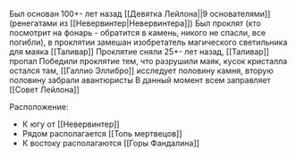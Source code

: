 Был основан 100+- лет назад [[Девятка Лейлона||9 основателями]] (ренегатами из [[Невервинтер|Невервинтера]])
Был проклят (кто посмотрит на фонарь - обратится в камень, никого не спасли, все погибли), в проклятии замешан изобретатель магического светильника для маяка [[Таливар]]
Проклятие сняли 25+- лет назад, [[Таливар]] пропал
Победили проклятие тем, что разрушили маяк, кусок кристалла остался там, [[Галлио Эллибро]] исследует половину камня, вторую половину забрали авантюристы
В данный момент всем заправляет [[Совет Лейлона]]

Расположение:
- К югу от [[Невервинтер]]
- Рядом располагается [[Топь мертвецов]]
- К востоку располагаются [[Горы Фандалина]]